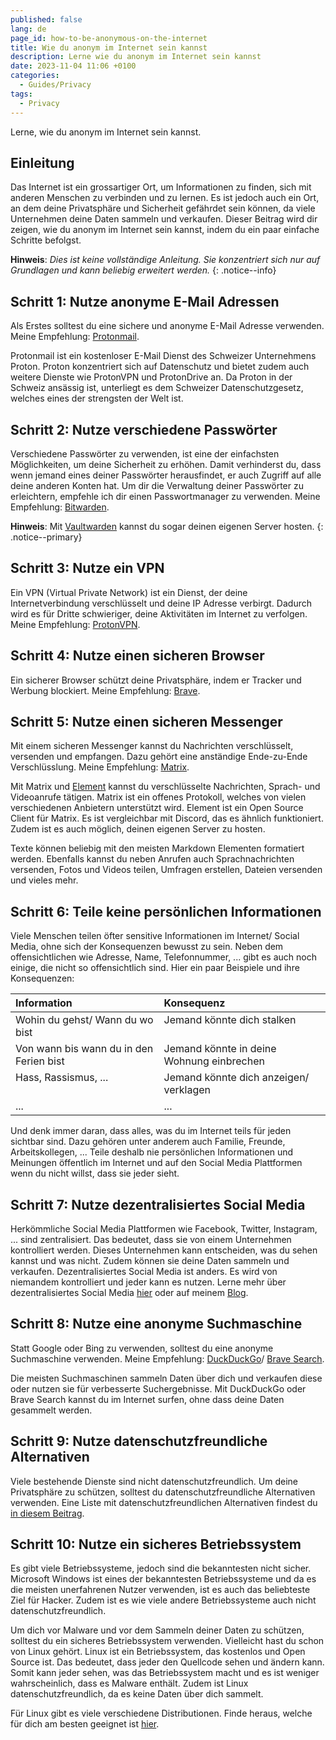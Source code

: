 ```yaml
---
published: false
lang: de
page_id: how-to-be-anonymous-on-the-internet
title: Wie du anonym im Internet sein kannst
description: Lerne wie du anonym im Internet sein kannst
date: 2023-11-04 11:06 +0100
categories:
  - Guides/Privacy
tags:
  - Privacy
---
```


Lerne, wie du anonym im Internet sein kannst.

## Einleitung

Das Internet ist ein grossartiger Ort, um Informationen zu finden, sich mit anderen Menschen zu verbinden und zu lernen. Es ist jedoch auch ein Ort, an dem deine Privatsphäre und Sicherheit gefährdet sein können, da viele Unternehmen deine Daten sammeln und verkaufen. Dieser Beitrag wird dir zeigen, wie du anonym im Internet sein kannst, indem du ein paar einfache Schritte befolgst.

**Hinweis**: _Dies ist keine vollständige Anleitung. Sie konzentriert sich nur auf Grundlagen und kann beliebig erweitert werden._
{: .notice--info}

## Schritt 1: Nutze anonyme E-Mail Adressen

Als Erstes solltest du eine sichere und anonyme E-Mail Adresse verwenden. Meine Empfehlung: [Protonmail](https://proton.me/mail).

Protonmail ist ein kostenloser E-Mail Dienst des Schweizer Unternehmens Proton. Proton konzentriert sich auf Datenschutz und bietet zudem auch weitere Dienste wie ProtonVPN und ProtonDrive an. Da Proton in der Schweiz ansässig ist, unterliegt es dem Schweizer Datenschutzgesetz, welches eines der strengsten der Welt ist.

## Schritt 2: Nutze verschiedene Passwörter

Verschiedene Passwörter zu verwenden, ist eine der einfachsten Möglichkeiten, um deine Sicherheit zu erhöhen. Damit verhinderst du, dass wenn jemand eines deiner Passwörter herausfindet, er auch Zugriff auf alle deine anderen Konten hat. Um dir die Verwaltung deiner Passwörter zu erleichtern, empfehle ich dir einen Passwortmanager zu verwenden. Meine Empfehlung: [Bitwarden](https://bitwarden.com).

**Hinweis**: Mit [Vaultwarden](https://github.com/dani-garcia/vaultwarden/) kannst du sogar deinen eigenen Server hosten.
{: .notice--primary}

## Schritt 3: Nutze ein VPN

Ein VPN (Virtual Private Network) ist ein Dienst, der deine Internetverbindung verschlüsselt und deine IP Adresse verbirgt. Dadurch wird es für Dritte schwieriger, deine Aktivitäten im Internet zu verfolgen. Meine Empfehlung: [ProtonVPN](https://proton.me/vpn).

## Schritt 4: Nutze einen sicheren Browser

Ein sicherer Browser schützt deine Privatsphäre, indem er Tracker und Werbung blockiert. Meine Empfehlung: [Brave](https://brave.com).

## Schritt 5: Nutze einen sicheren Messenger

Mit einem sicheren Messenger kannst du Nachrichten verschlüsselt, versenden und empfangen. Dazu gehört eine anständige Ende-zu-Ende Verschlüsslung. Meine Empfehlung: [Matrix](https://matrix.org).

Mit Matrix und [Element](https://element.io/) kannst du verschlüsselte Nachrichten, Sprach- und Videoanrufe tätigen. Matrix ist ein offenes Protokoll, welches von vielen verschiedenen Anbietern unterstützt wird. Element ist ein Open Source Client für Matrix. Es ist vergleichbar mit Discord, das es ähnlich funktioniert. Zudem ist es auch möglich, deinen eigenen Server zu hosten.

Texte können beliebig mit den meisten Markdown Elementen formatiert werden. Ebenfalls kannst du neben Anrufen auch Sprachnachrichten versenden, Fotos und Videos teilen, Umfragen erstellen, Dateien versenden und vieles mehr.

## Schritt 6: Teile keine persönlichen Informationen

Viele Menschen teilen öfter sensitive Informationen im Internet/ Social Media, ohne sich der Konsequenzen bewusst zu sein. Neben dem offensichtlichen wie Adresse, Name, Telefonnummer, ... gibt es auch noch einige, die nicht so offensichtlich sind. Hier ein paar Beispiele und ihre Konsequenzen:

| Information                             | Konsequenz                                |
|:----------------------------------------|:------------------------------------------|
| Wohin du gehst/ Wann du wo bist         | Jemand könnte dich stalken                |
| Von wann bis wann du in den Ferien bist | Jemand könnte in deine Wohnung einbrechen |
| Hass, Rassismus, ...                    | Jemand könnte dich anzeigen/ verklagen    |
| ...                                     | ...                                       |

Und denk immer daran, dass alles, was du im Internet teils für jeden sichtbar sind. Dazu gehören unter anderem auch Familie, Freunde, Arbeitskollegen, ... Teile deshalb nie persönlichen Informationen und Meinungen öffentlich im Internet und auf den Social Media Plattformen wenn du nicht willst, dass sie jeder sieht.

## Schritt 7: Nutze dezentralisiertes Social Media

Herkömmliche Social Media Plattformen wie Facebook, Twitter, Instagram, ... sind zentralisiert. Das bedeutet, dass sie von einem Unternehmen kontrolliert werden. Dieses Unternehmen kann entscheiden, was du sehen kannst und was nicht. Zudem können sie deine Daten sammeln und verkaufen. Dezentralisiertes Social Media ist anders. Es wird von niemandem kontrolliert und jeder kann es nutzen. Lerne mehr über dezentralisiertes Social Media [hier](https://fedi.tips/) oder auf meinem [Blog](/tags/#fediverse).

## Schritt 8: Nutze eine anonyme Suchmaschine

Statt Google oder Bing zu verwenden, solltest du eine anonyme Suchmaschine verwenden. Meine Empfehlung: [DuckDuckGo](https://duckduckgo.com)/ [Brave Search](https://search.brave.com).

Die meisten Suchmaschinen sammeln Daten über dich und verkaufen diese oder nutzen sie für verbesserte Suchergebnisse. Mit DuckDuckGo oder Brave Search kannst du im Internet surfen, ohne dass deine Daten gesammelt werden.

## Schritt 9: Nutze datenschutzfreundliche Alternativen

Viele bestehende Dienste sind nicht datenschutzfreundlich. Um deine Privatsphäre zu schützen, solltest du datenschutzfreundliche Alternativen verwenden. Eine Liste mit datenschutzfreundlichen Alternativen findest du [in diesem Beitrag](/de/privacy-friendly-alternatives).

## Schritt 10: Nutze ein sicheres Betriebssystem

Es gibt viele Betriebssysteme, jedoch sind die bekanntesten nicht sicher. Microsoft Windows ist eines der bekanntesten Betriebssysteme und da es die meisten unerfahrenen Nutzer verwenden, ist es auch das beliebteste Ziel für Hacker. Zudem ist es wie viele andere Betriebssysteme auch nicht datenschutzfreundlich.

Um dich vor Malware und vor dem Sammeln deiner Daten zu schützen, solltest du ein sicheres Betriebssystem verwenden. Vielleicht hast du schon von Linux gehört. Linux ist ein Betriebssystem, das kostenlos und Open Source ist. Das bedeutet, dass jeder den Quellcode sehen und ändern kann. Somit kann jeder sehen, was das Betriebssystem macht und es ist weniger wahrscheinlich, dass es Malware enthält. Zudem ist Linux datenschutzfreundlich, da es keine Daten über dich sammelt.

Für Linux gibt es viele verschiedene Distributionen. Finde heraus, welche für dich am besten geeignet ist [hier](https://distrochooser.de/de).
